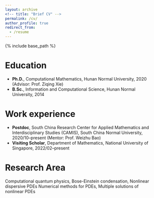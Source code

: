 ```yaml
---
layout: archive
<!-- title: "Brief CV" -->
permalink: /cv/
author_profile: true
redirect_from:
  - /resume
---
```


{% include base_path %}

<!-- &nbsp; -->


Education
======
* **Ph.D.**, Computational Mathematics, Hunan Normal University, 2020 (Advisor: Prof. Ziqing Xie)
* **B.Sc.**, Information and Computational Science, Hunan Normal University, 2014

Work experience
======
* **Postdoc**, South China Research Center for Applied Mathematics and Interdisciplinary Studies (CAMIS),
South China Normal University, 2020/10–present (Mentor: Prof. Weizhu Bao)
* **Visiting Scholar**, Department of Mathematics, National University of Singapore, 2022/02–present

Research Area
======
Computational quantum physics, Bose-Einstein condensation, Nonlinear dispersive PDEs Numerical methods for PDEs, Multiple solutions of nonlinear PDEs



<!--   
Skills
======
* Skill 1
* Skill 2
  * Sub-skill 2.1
  * Sub-skill 2.2
  * Sub-skill 2.3
* Skill 3

Publications
======
  <ul>{% for post in site.publications %}
    {% include archive-single-cv.html %}
  {% endfor %}</ul>
  
Talks
======
  <ul>{% for post in site.talks %}
    {% include archive-single-talk-cv.html %}
  {% endfor %}</ul>
  
Teaching
======
  <ul>{% for post in site.teaching %}
    {% include archive-single-cv.html %}
  {% endfor %}</ul>
  
Service and leadership
======
* Currently signed in to 43 different slack teams
 -->


